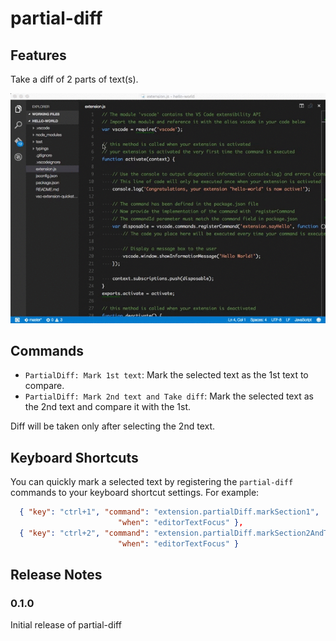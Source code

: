 # partial-diff

## Features

Take a diff of 2 parts of text(s).

![Select 2 texts and take diff](./images/select-2-texts-and-take-diff.gif)

## Commands

* `PartialDiff: Mark 1st text`: Mark the selected text as the 1st text to compare.
* `PartialDiff: Mark 2nd text and Take diff`: Mark the selected text as the 2nd text and compare it with the 1st.

Diff will be taken only after selecting the 2nd text.

## Keyboard Shortcuts

You can quickly mark a selected text by registering the `partial-diff` commands to your keyboard shortcut settings. For example:

```json
  { "key": "ctrl+1", "command": "extension.partialDiff.markSection1",
                        "when": "editorTextFocus" },
  { "key": "ctrl+2", "command": "extension.partialDiff.markSection2AndTakeDiff",
                        "when": "editorTextFocus" }
```

## Release Notes

### 0.1.0

Initial release of partial-diff
